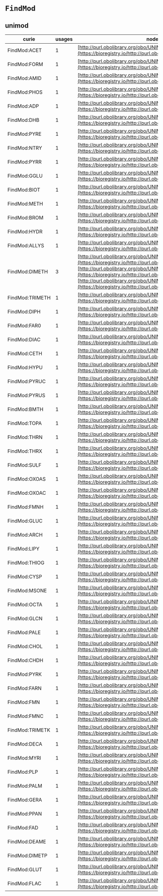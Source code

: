# `FindMod`

## unimod

| curie           |   usages | nodes                                                                                                                                                                                                                                                                                                                                     |
|-----------------|----------|-------------------------------------------------------------------------------------------------------------------------------------------------------------------------------------------------------------------------------------------------------------------------------------------------------------------------------------------|
| FindMod:ACET    |        1 | [http://purl.obolibrary.org/obo/UNIMOD:1](https://bioregistry.io/http://purl.obolibrary.org/obo/UNIMOD:1)                                                                                                                                                                                                                                 |
| FindMod:FORM    |        1 | [http://purl.obolibrary.org/obo/UNIMOD:122](https://bioregistry.io/http://purl.obolibrary.org/obo/UNIMOD:122)                                                                                                                                                                                                                             |
| FindMod:AMID    |        1 | [http://purl.obolibrary.org/obo/UNIMOD:2](https://bioregistry.io/http://purl.obolibrary.org/obo/UNIMOD:2)                                                                                                                                                                                                                                 |
| FindMod:PHOS    |        1 | [http://purl.obolibrary.org/obo/UNIMOD:21](https://bioregistry.io/http://purl.obolibrary.org/obo/UNIMOD:21)                                                                                                                                                                                                                               |
| FindMod:ADP     |        1 | [http://purl.obolibrary.org/obo/UNIMOD:213](https://bioregistry.io/http://purl.obolibrary.org/obo/UNIMOD:213)                                                                                                                                                                                                                             |
| FindMod:DHB     |        1 | [http://purl.obolibrary.org/obo/UNIMOD:23](https://bioregistry.io/http://purl.obolibrary.org/obo/UNIMOD:23)                                                                                                                                                                                                                               |
| FindMod:PYRE    |        1 | [http://purl.obolibrary.org/obo/UNIMOD:27](https://bioregistry.io/http://purl.obolibrary.org/obo/UNIMOD:27)                                                                                                                                                                                                                               |
| FindMod:NTRY    |        1 | [http://purl.obolibrary.org/obo/UNIMOD:275](https://bioregistry.io/http://purl.obolibrary.org/obo/UNIMOD:275)                                                                                                                                                                                                                             |
| FindMod:PYRR    |        1 | [http://purl.obolibrary.org/obo/UNIMOD:28](https://bioregistry.io/http://purl.obolibrary.org/obo/UNIMOD:28)                                                                                                                                                                                                                               |
| FindMod:GGLU    |        1 | [http://purl.obolibrary.org/obo/UNIMOD:299](https://bioregistry.io/http://purl.obolibrary.org/obo/UNIMOD:299)                                                                                                                                                                                                                             |
| FindMod:BIOT    |        1 | [http://purl.obolibrary.org/obo/UNIMOD:3](https://bioregistry.io/http://purl.obolibrary.org/obo/UNIMOD:3)                                                                                                                                                                                                                                 |
| FindMod:METH    |        1 | [http://purl.obolibrary.org/obo/UNIMOD:34](https://bioregistry.io/http://purl.obolibrary.org/obo/UNIMOD:34)                                                                                                                                                                                                                               |
| FindMod:BROM    |        1 | [http://purl.obolibrary.org/obo/UNIMOD:340](https://bioregistry.io/http://purl.obolibrary.org/obo/UNIMOD:340)                                                                                                                                                                                                                             |
| FindMod:HYDR    |        1 | [http://purl.obolibrary.org/obo/UNIMOD:35](https://bioregistry.io/http://purl.obolibrary.org/obo/UNIMOD:35)                                                                                                                                                                                                                               |
| FindMod:ALLYS   |        1 | [http://purl.obolibrary.org/obo/UNIMOD:352](https://bioregistry.io/http://purl.obolibrary.org/obo/UNIMOD:352)                                                                                                                                                                                                                             |
| FindMod:DIMETH  |        3 | [http://purl.obolibrary.org/obo/UNIMOD:36](https://bioregistry.io/http://purl.obolibrary.org/obo/UNIMOD:36), [http://purl.obolibrary.org/obo/UNIMOD:986](https://bioregistry.io/http://purl.obolibrary.org/obo/UNIMOD:986), [http://purl.obolibrary.org/obo/UNIMOD:987](https://bioregistry.io/http://purl.obolibrary.org/obo/UNIMOD:987) |
| FindMod:TRIMETH |        1 | [http://purl.obolibrary.org/obo/UNIMOD:37](https://bioregistry.io/http://purl.obolibrary.org/obo/UNIMOD:37)                                                                                                                                                                                                                               |
| FindMod:DIPH    |        1 | [http://purl.obolibrary.org/obo/UNIMOD:375](https://bioregistry.io/http://purl.obolibrary.org/obo/UNIMOD:375)                                                                                                                                                                                                                             |
| FindMod:FAR0    |        1 | [http://purl.obolibrary.org/obo/UNIMOD:376](https://bioregistry.io/http://purl.obolibrary.org/obo/UNIMOD:376)                                                                                                                                                                                                                             |
| FindMod:DIAC    |        1 | [http://purl.obolibrary.org/obo/UNIMOD:377](https://bioregistry.io/http://purl.obolibrary.org/obo/UNIMOD:377)                                                                                                                                                                                                                             |
| FindMod:CETH    |        1 | [http://purl.obolibrary.org/obo/UNIMOD:378](https://bioregistry.io/http://purl.obolibrary.org/obo/UNIMOD:378)                                                                                                                                                                                                                             |
| FindMod:HYPU    |        1 | [http://purl.obolibrary.org/obo/UNIMOD:379](https://bioregistry.io/http://purl.obolibrary.org/obo/UNIMOD:379)                                                                                                                                                                                                                             |
| FindMod:PYRUC   |        1 | [http://purl.obolibrary.org/obo/UNIMOD:382](https://bioregistry.io/http://purl.obolibrary.org/obo/UNIMOD:382)                                                                                                                                                                                                                             |
| FindMod:PYRUS   |        1 | [http://purl.obolibrary.org/obo/UNIMOD:385](https://bioregistry.io/http://purl.obolibrary.org/obo/UNIMOD:385)                                                                                                                                                                                                                             |
| FindMod:BMTH    |        1 | [http://purl.obolibrary.org/obo/UNIMOD:39](https://bioregistry.io/http://purl.obolibrary.org/obo/UNIMOD:39)                                                                                                                                                                                                                               |
| FindMod:TOPA    |        1 | [http://purl.obolibrary.org/obo/UNIMOD:392](https://bioregistry.io/http://purl.obolibrary.org/obo/UNIMOD:392)                                                                                                                                                                                                                             |
| FindMod:THRN    |        1 | [http://purl.obolibrary.org/obo/UNIMOD:397](https://bioregistry.io/http://purl.obolibrary.org/obo/UNIMOD:397)                                                                                                                                                                                                                             |
| FindMod:THRX    |        1 | [http://purl.obolibrary.org/obo/UNIMOD:398](https://bioregistry.io/http://purl.obolibrary.org/obo/UNIMOD:398)                                                                                                                                                                                                                             |
| FindMod:SULF    |        1 | [http://purl.obolibrary.org/obo/UNIMOD:40](https://bioregistry.io/http://purl.obolibrary.org/obo/UNIMOD:40)                                                                                                                                                                                                                               |
| FindMod:OXOAS   |        1 | [http://purl.obolibrary.org/obo/UNIMOD:401](https://bioregistry.io/http://purl.obolibrary.org/obo/UNIMOD:401)                                                                                                                                                                                                                             |
| FindMod:OXOAC   |        1 | [http://purl.obolibrary.org/obo/UNIMOD:402](https://bioregistry.io/http://purl.obolibrary.org/obo/UNIMOD:402)                                                                                                                                                                                                                             |
| FindMod:FMNH    |        1 | [http://purl.obolibrary.org/obo/UNIMOD:409](https://bioregistry.io/http://purl.obolibrary.org/obo/UNIMOD:409)                                                                                                                                                                                                                             |
| FindMod:GLUC    |        1 | [http://purl.obolibrary.org/obo/UNIMOD:41](https://bioregistry.io/http://purl.obolibrary.org/obo/UNIMOD:41)                                                                                                                                                                                                                               |
| FindMod:ARCH    |        1 | [http://purl.obolibrary.org/obo/UNIMOD:410](https://bioregistry.io/http://purl.obolibrary.org/obo/UNIMOD:410)                                                                                                                                                                                                                             |
| FindMod:LIPY    |        1 | [http://purl.obolibrary.org/obo/UNIMOD:42](https://bioregistry.io/http://purl.obolibrary.org/obo/UNIMOD:42)                                                                                                                                                                                                                               |
| FindMod:THIOG   |        1 | [http://purl.obolibrary.org/obo/UNIMOD:420](https://bioregistry.io/http://purl.obolibrary.org/obo/UNIMOD:420)                                                                                                                                                                                                                             |
| FindMod:CYSP    |        1 | [http://purl.obolibrary.org/obo/UNIMOD:421](https://bioregistry.io/http://purl.obolibrary.org/obo/UNIMOD:421)                                                                                                                                                                                                                             |
| FindMod:MSONE   |        1 | [http://purl.obolibrary.org/obo/UNIMOD:425](https://bioregistry.io/http://purl.obolibrary.org/obo/UNIMOD:425)                                                                                                                                                                                                                             |
| FindMod:OCTA    |        1 | [http://purl.obolibrary.org/obo/UNIMOD:426](https://bioregistry.io/http://purl.obolibrary.org/obo/UNIMOD:426)                                                                                                                                                                                                                             |
| FindMod:GLCN    |        1 | [http://purl.obolibrary.org/obo/UNIMOD:43](https://bioregistry.io/http://purl.obolibrary.org/obo/UNIMOD:43)                                                                                                                                                                                                                               |
| FindMod:PALE    |        1 | [http://purl.obolibrary.org/obo/UNIMOD:431](https://bioregistry.io/http://purl.obolibrary.org/obo/UNIMOD:431)                                                                                                                                                                                                                             |
| FindMod:CHOL    |        1 | [http://purl.obolibrary.org/obo/UNIMOD:432](https://bioregistry.io/http://purl.obolibrary.org/obo/UNIMOD:432)                                                                                                                                                                                                                             |
| FindMod:CHDH    |        1 | [http://purl.obolibrary.org/obo/UNIMOD:434](https://bioregistry.io/http://purl.obolibrary.org/obo/UNIMOD:434)                                                                                                                                                                                                                             |
| FindMod:PYRK    |        1 | [http://purl.obolibrary.org/obo/UNIMOD:435](https://bioregistry.io/http://purl.obolibrary.org/obo/UNIMOD:435)                                                                                                                                                                                                                             |
| FindMod:FARN    |        1 | [http://purl.obolibrary.org/obo/UNIMOD:44](https://bioregistry.io/http://purl.obolibrary.org/obo/UNIMOD:44)                                                                                                                                                                                                                               |
| FindMod:FMN     |        1 | [http://purl.obolibrary.org/obo/UNIMOD:442](https://bioregistry.io/http://purl.obolibrary.org/obo/UNIMOD:442)                                                                                                                                                                                                                             |
| FindMod:FMNC    |        1 | [http://purl.obolibrary.org/obo/UNIMOD:443](https://bioregistry.io/http://purl.obolibrary.org/obo/UNIMOD:443)                                                                                                                                                                                                                             |
| FindMod:TRIMETK |        1 | [http://purl.obolibrary.org/obo/UNIMOD:445](https://bioregistry.io/http://purl.obolibrary.org/obo/UNIMOD:445)                                                                                                                                                                                                                             |
| FindMod:DECA    |        1 | [http://purl.obolibrary.org/obo/UNIMOD:449](https://bioregistry.io/http://purl.obolibrary.org/obo/UNIMOD:449)                                                                                                                                                                                                                             |
| FindMod:MYRI    |        1 | [http://purl.obolibrary.org/obo/UNIMOD:45](https://bioregistry.io/http://purl.obolibrary.org/obo/UNIMOD:45)                                                                                                                                                                                                                               |
| FindMod:PLP     |        1 | [http://purl.obolibrary.org/obo/UNIMOD:46](https://bioregistry.io/http://purl.obolibrary.org/obo/UNIMOD:46)                                                                                                                                                                                                                               |
| FindMod:PALM    |        1 | [http://purl.obolibrary.org/obo/UNIMOD:47](https://bioregistry.io/http://purl.obolibrary.org/obo/UNIMOD:47)                                                                                                                                                                                                                               |
| FindMod:GERA    |        1 | [http://purl.obolibrary.org/obo/UNIMOD:48](https://bioregistry.io/http://purl.obolibrary.org/obo/UNIMOD:48)                                                                                                                                                                                                                               |
| FindMod:PPAN    |        1 | [http://purl.obolibrary.org/obo/UNIMOD:49](https://bioregistry.io/http://purl.obolibrary.org/obo/UNIMOD:49)                                                                                                                                                                                                                               |
| FindMod:FAD     |        1 | [http://purl.obolibrary.org/obo/UNIMOD:50](https://bioregistry.io/http://purl.obolibrary.org/obo/UNIMOD:50)                                                                                                                                                                                                                               |
| FindMod:DEAME   |        1 | [http://purl.obolibrary.org/obo/UNIMOD:528](https://bioregistry.io/http://purl.obolibrary.org/obo/UNIMOD:528)                                                                                                                                                                                                                             |
| FindMod:DIMETP  |        1 | [http://purl.obolibrary.org/obo/UNIMOD:529](https://bioregistry.io/http://purl.obolibrary.org/obo/UNIMOD:529)                                                                                                                                                                                                                             |
| FindMod:GLUT    |        1 | [http://purl.obolibrary.org/obo/UNIMOD:55](https://bioregistry.io/http://purl.obolibrary.org/obo/UNIMOD:55)                                                                                                                                                                                                                               |
| FindMod:FLAC    |        1 | [http://purl.obolibrary.org/obo/UNIMOD:7](https://bioregistry.io/http://purl.obolibrary.org/obo/UNIMOD:7)                                                                                                                                                                                                                                 |
